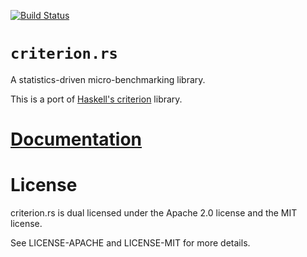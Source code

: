 [![Build Status][status]](https://travis-ci.org/japaric/criterion.rs)

# `criterion.rs`

A statistics-driven micro-benchmarking library.

This is a port of [Haskell's criterion][haskell] library.

# [Documentation][docs]

# License

criterion.rs is dual licensed under the Apache 2.0 license and the MIT license.

See LICENSE-APACHE and LICENSE-MIT for more details.

[docs]: http://rust-ci.org/japaric/criterion.rs/doc/criterion/
[haskell]: https://hackage.haskell.org/package/criterion
[status]: https://travis-ci.org/japaric/criterion.rs.svg?branch=master
